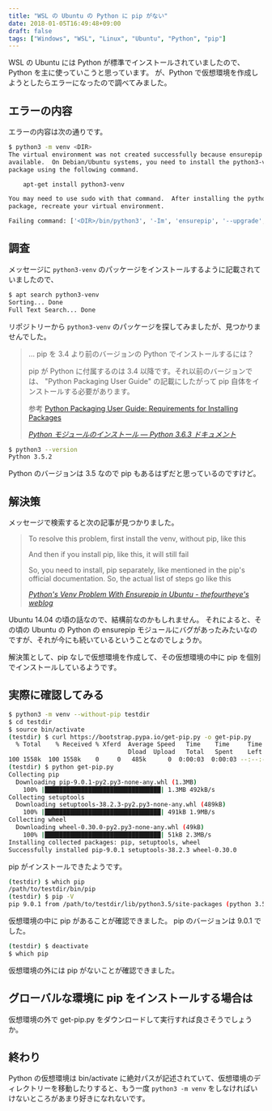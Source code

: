 ```yaml
---
title: "WSL の Ubuntu の Python に pip がない"
date: 2018-01-05T16:49:48+09:00
draft: false
tags: ["Windows", "WSL", "Linux", "Ubuntu", "Python", "pip"]
---
```


WSL の Ubuntu には Python が標準でインストールされていましたので、Python を主に使っていこうと思っています。
が、Python で仮想環境を作成しようとしたらエラーになったので調べてみました。

<!--more-->

## エラーの内容

エラーの内容は次の通りです。

```bash
$ python3 -m venv <DIR>
The virtual environment was not created successfully because ensurepip is not
available.  On Debian/Ubuntu systems, you need to install the python3-venv
package using the following command.

    apt-get install python3-venv

You may need to use sudo with that command.  After installing the python3-venv
package, recreate your virtual environment.

Failing command: ['<DIR>/bin/python3', '-Im', 'ensurepip', '--upgrade', '--default-pip']
```

## 調査

メッセージに `python3-venv` のパッケージをインストールするように記載されていましたので、

```bash
$ apt search python3-venv
Sorting... Done
Full Text Search... Done
```

リポジトリーから `python3-venv` のパッケージを探してみましたが、見つかりませんでした。

> … pip を 3.4 より前のバージョンの Python でインストールするには？
>
> pip が Python に付属するのは 3.4 以降です。それ以前のバージョンでは、 "Python Packaging User Guide" の記載にしたがって pip 自体をインストールする必要があります。
>
> 参考 [Python Packaging User Guide: Requirements for Installing Packages](https://packaging.python.org/installing/#requirements-for-installing-packages)
>
> <cite>[Python モジュールのインストール — Python 3.6.3 ドキュメント](https://docs.python.jp/3/installing/index.html)</cite>

```bash
$ python3 --version
Python 3.5.2
```

Python のバージョンは 3.5 なので pip もあるはずだと思っているのですけど。

## 解決策

メッセージで検索すると次の記事が見つかりました。

> To resolve this problem, first install the venv, without pip, like this
>
> And then if you install pip, like this, it will still fail
>
> So, you need to install, pip separately, like mentioned in the pip's official documentation. So, the actual list of steps go like this
>
> <cite>[Python's Venv Problem With Ensurepip in Ubuntu - thefourtheye's weblog](http://thefourtheye.in/2014/12/30/Python-venv-problem-with-ensurepip-in-Ubuntu/)</cite>

Ubuntu 14.04 の頃の話なので、結構前なのかもしれません。
それによると、その頃の Ubuntu の Python の ensurepip モジュールにバグがあったみたいなのですが、それが今にも続いているということなのでしょうか。

解決策として、pip なしで仮想環境を作成して、その仮想環境の中に pip を個別でインストールしているようです。

## 実際に確認してみる

```bash
$ python3 -m venv --without-pip testdir
$ cd testdir
$ source bin/activate
(testdir) $ curl https://bootstrap.pypa.io/get-pip.py -o get-pip.py
  % Total    % Received % Xferd  Average Speed   Time    Time     Time  Current
                                 Dload  Upload   Total   Spent    Left  Speed
100 1558k  100 1558k    0     0   485k      0  0:00:03  0:00:03 --:--:--  485k
(testdir) $ python get-pip.py
Collecting pip
  Downloading pip-9.0.1-py2.py3-none-any.whl (1.3MB)
    100% |████████████████████████████████| 1.3MB 492kB/s
Collecting setuptools
  Downloading setuptools-38.2.3-py2.py3-none-any.whl (489kB)
    100% |████████████████████████████████| 491kB 1.9MB/s
Collecting wheel
  Downloading wheel-0.30.0-py2.py3-none-any.whl (49kB)
    100% |████████████████████████████████| 51kB 2.3MB/s
Installing collected packages: pip, setuptools, wheel
Successfully installed pip-9.0.1 setuptools-38.2.3 wheel-0.30.0
```

pip がインストールできたようです。

```bash
(testdir) $ which pip
/path/to/testdir/bin/pip
(testdir) $ pip -V
pip 9.0.1 from /path/to/testdir/lib/python3.5/site-packages (python 3.5)
```

仮想環境の中に pip があることが確認できました。
pip のバージョンは 9.0.1 でした。

```bash
(testdir) $ deactivate
$ which pip
```

仮想環境の外には pip がないことが確認できました。

## グローバルな環境に pip をインストールする場合は

仮想環境の外で get-pip.py をダウンロードして実行すれば良さそうでしょうか。

## 終わり

Python の仮想環境は bin/activate に絶対パスが記述されていて、仮想環境のディレクトリーを移動したりすると、もう一度 `python3 -m venv` をしなければいけないところがあまり好きになれないです。
